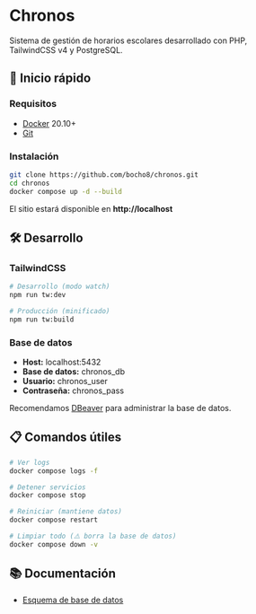 # Chronos

Sistema de gestión de horarios escolares desarrollado con PHP, TailwindCSS v4 y PostgreSQL.

## 🚀 Inicio rápido

### Requisitos
- [Docker](https://docs.docker.com/get-docker) 20.10+
- [Git](https://git-scm.com/downloads)

### Instalación
```bash
git clone https://github.com/bocho8/chronos.git
cd chronos
docker compose up -d --build
```

El sitio estará disponible en **http://localhost**

## 🛠️ Desarrollo

### TailwindCSS
```bash
# Desarrollo (modo watch)
npm run tw:dev

# Producción (minificado)
npm run tw:build
```

### Base de datos
- **Host:** localhost:5432
- **Base de datos:** chronos_db  
- **Usuario:** chronos_user
- **Contraseña:** chronos_pass

Recomendamos [DBeaver](https://dbeaver.io/download) para administrar la base de datos.

## 📋 Comandos útiles

```bash
# Ver logs
docker compose logs -f

# Detener servicios
docker compose stop

# Reiniciar (mantiene datos)
docker compose restart

# Limpiar todo (⚠️ borra la base de datos)
docker compose down -v
```

## 📚 Documentación

- [Esquema de base de datos](docs/database_schema.sql)
